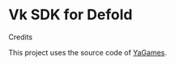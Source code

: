 # Vk SDK for Defold

Credits

This project uses the source code of [YaGames](https://github.com/indiesoftby/defold-yagames).
